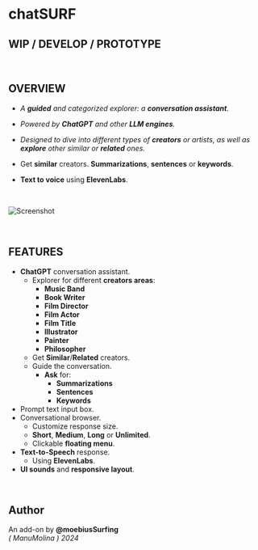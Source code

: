 # chatSURF

## WIP /  DEVELOP / PROTOTYPE

<br>

## OVERVIEW

* _A **guided** and categorized explorer: a **conversation assistant**._  

* _Powered by **ChatGPT** and other **LLM engines**._  

* _Designed to dive into different types of **creators** or artists, as well as **explore** other similar or **related** ones._  

* Get **similar** creators. **Summarizations**, **sentences** or **keywords**.

* **Text to voice** using __ElevenLabs__.

<br>

![Screenshot](Snapinsta.app_361620058_2549168408569420_8846901090680211835_n_1080.jpg)

<br>

## FEATURES
- **ChatGPT** conversation assistant. 
  - Explorer for different **creators areas**:  
    - **Music Band**
    - **Book Writer**
    - **Film Director**
    - **Film Actor**
    - **Film Title**
    - **Illustrator**
    - **Painter**
    - **Philosopher**
  - Get **Similar**/**Related** creators.
  - Guide the conversation.
    - **Ask** for:
      - **Summarizations**
      - **Sentences**
      - **Keywords**
- Prompt text input box.
- Conversational browser.
  - Customize response size.
  - **Short**, **Medium**, **Long** or **Unlimited**. 
  - Clickable **floating menu**.
- **Text-to-Speech** response.
  - Using **ElevenLabs**.
- **UI sounds** and **responsive layout**.    

<br>

## Author
An add-on by **@moebiusSurfing**  
*( ManuMolina ) 2024*  
